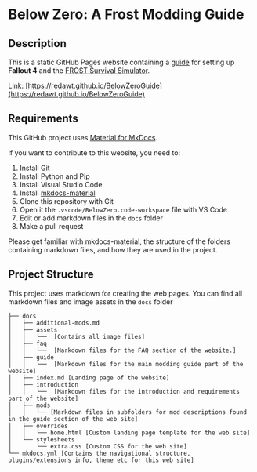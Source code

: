 # Below Zero: A Frost Modding Guide


## Description

This is a static GitHub Pages website containing a [guide](https://redawt.github.io/BelowZeroGuide) for setting up **Fallout 4** and the [FROST Survival Simulator](https://www.nexusmods.com/fallout4/mods/18898).

Link: [https://redawt.github.io/BelowZeroGuide](https://redawt.github.io/BelowZeroGuide)

## Requirements
This GitHub project uses [Material for MkDocs](https://squidfunk.github.io/mkdocs-material/).

If you want to contribute to this website, you need to:

1. Install Git
2. Install Python and Pip
3. Install Visual Studio Code
4. Install [mkdocs-material](https://squidfunk.github.io/mkdocs-material/getting-started/)
5. Clone this repository with Git
6. Open it the `.vscode/BelowZero.code-workspace` file with VS Code
7. Edit or add markdown files in the `docs` folder
8. Make a pull request

Please get familiar with mkdocs-material, the structure of the folders containing markdown files, and how they are used in the project.


## Project Structure
This project uses markdown for creating the web pages.
You can find all markdown files and image assets in the `docs` folder

```
├── docs
│   ├── additional-mods.md
│   ├── assets
│   │   └──  [Contains all image files]
│   ├── faq
│   │   └──  [Markdown files for the FAQ section of the website.]
│   ├── guide
│   │   └──  [Markdown files for the main modding guide part of the website]
│   ├── index.md [Landing page of the website]
│   ├── introduction
│   │   └──  [Markdown files for the introduction and requirements part of the website]
│   ├── mods
│   │   └── [Markdown files in subfolders for mod descriptions found in the guide section of the web site]
│   ├── overrides
│   │   └── home.html [Custom landing page template for the web site]
│   └── stylesheets
│       └── extra.css [Custom CSS for the web site]
└── mkdocs.yml [Contains the navigational structure, plugins/extensions info, theme etc for this web site]
```